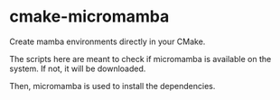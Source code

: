 # cmake-micromamba

Create mamba environments directly in your CMake.

The scripts here are meant to check if micromamba is available on the system. If not, it will be downloaded.

Then, micromamba is used to install the dependencies.
